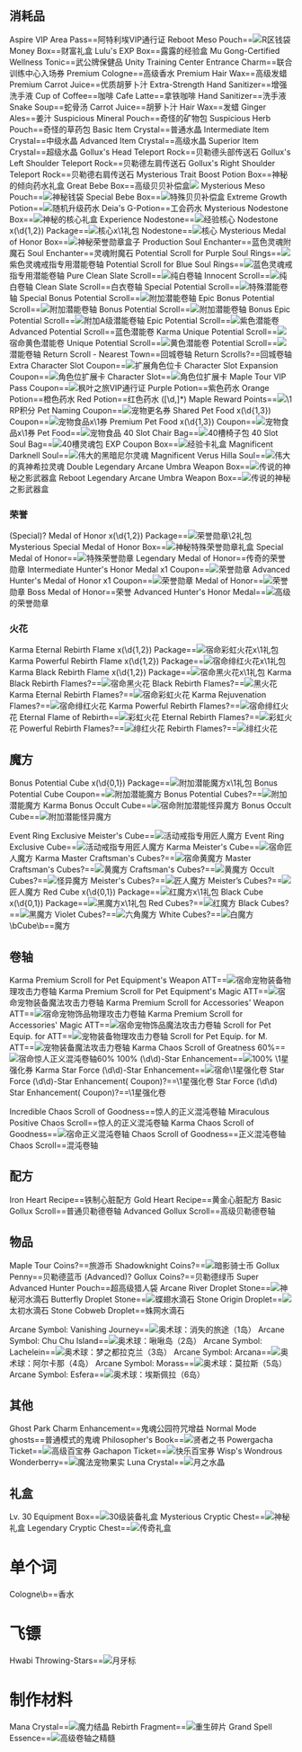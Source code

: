 ## 消耗品
Aspire VIP Area Pass==阿特利埃VIP通行证
Reboot Meso Pouch==<img src="upload/attach/202011/2_2KM52V6KF8DU5PR.png">R区钱袋
Money Box==财富礼盒
Lulu's EXP Box==露露的经验盒
Mu Gong-Certified Wellness Tonic==武公牌保健品
Unity Training Center Entrance Charm==联合训练中心入场券
Premium Cologne==高级香水
Premium Hair Wax==高级发蜡
Premium Carrot Juice==优质胡萝卜汁
Extra-Strength Hand Sanitizer==增强洗手液
Cup of Coffee==咖啡
Cafe Latte==拿铁咖啡
Hand Sanitizer==洗手液
Snake Soup==蛇骨汤
Carrot Juice==胡萝卜汁
Hair Wax==发蜡
Ginger Ales==姜汁
Suspicious Mineral Pouch==奇怪的矿物包
Suspicious Herb Pouch==奇怪的草药包
Basic Item Crystal==普通水晶
Intermediate Item Crystal==中级水晶
Advanced Item Crystal==高级水晶
Superior Item Crystal==超级水晶
Gollux's Head Teleport Rock==贝勒德头部传送石
Gollux's Left Shoulder Teleport Rock==贝勒德左肩传送石
Gollux's Right Shoulder Teleport Rock==贝勒德右肩传送石
Mysterious Trait Boost Potion Box==神秘的倾向药水礼盒
Great Bebe Box==<span kdclassjsq="XMtooltip">高级贝贝补偿盒<span kdclassjsq="XMtooltiptext"><img src="https://i.loli.net/2020/05/24/vhKQWje8znZqytx.png"/></span></span>
Mysterious Meso Pouch==<img src="upload/attach/202103/2_YAGS2KGAYGYBA4J.png">神秘钱袋
Special Bebe Box==<img src="upload/attach/202007/2_CM4SR5MJ6KH29PJ.png">特殊贝贝补偿盒
Extreme Growth Potion==<img src="upload/attach/202006/2_3T9PR7WG9699XCM.png">随机升级药水
Deia's G-Potion==工会药水
Mysterious Nodestone Box==<img src="upload/attach/202011/2_VYZTBB6TYKFJZGT.png">神秘的核心礼盒
Experience Nodestone==<img src="upload/attach/202011/2_EQDXHM4G5NXS4MV.png">经验核心
Nodestone x(\d{1,2}) Package==<img src="upload/attach/202012/2_2K8DV9T2KUZ6KK5.png">核心x\1礼包
Nodestone==<img src="upload/attach/202011/2_HZNZKFYT4MKPX59.png">核心
Mysterious Medal of Honor Box==<img src="upload/attach/202011/2_BWMK4CVQKXKTA4M.png">神秘荣誉勋章盒子
Production Soul Enchanter==蓝色灵魂附魔石
Soul Enchanter==灵魂附魔石
Potential Scroll for Purple Soul Rings==<img src="upload/attach/202103/2_MXEKXJC5567AW4Q.png"><span kdclassjsq="notranslate">紫色灵魂戒指专用潜能卷轴</span>
Potential Scroll for Blue Soul Rings==<img src="upload/attach/202103/2_MXEKXJC5567AW4Q.png"><span kdclassjsq="notranslate">蓝色灵魂戒指专用潜能卷轴</span>
Pure Clean Slate Scroll==<img src="upload/attach/202106/2_SVFGVWEMMZFC4J8.png"><span kdclassjsq="notranslate">纯白卷轴</span>
Innocent  Scroll==<img src="upload/attach/202106/2_SVFGVWEMMZFC4J8.png"><span kdclassjsq="notranslate">纯白卷轴</span>
Clean Slate Scroll==白衣卷轴
Special Potential Scroll==<img src="upload/attach/202103/2_MXEKXJC5567AW4Q.png"><span kdclassjsq="notranslate">特殊潜能卷轴</span>
Special Bonus Potential Scroll==<img src="upload/attach/202011/2_XYTXMAGVWVBW63X.png"><span kdclassjsq="notranslate">附加潜能卷轴</span>
Epic Bonus Potential Scroll==<img src="upload/attach/202011/2_XYTXMAGVWVBW63X.png"><span kdclassjsq="notranslate">附加潜能卷轴</span>
Bonus Potential Scroll==<img src="upload/attach/202011/2_XYTXMAGVWVBW63X.png"><span kdclassjsq="notranslate">附加潜能卷轴</span>
Bonus Epic Potential Scroll==<img src="upload/attach/202106/2_789PV3P8QA4T796.png"><span kdclassjsq="notranslate">附加A级潜能卷轴</span>
Epic Potential Scroll==<img src="upload/attach/202011/2_AQZ6TNTQG63YVQH.png"><span kdclassjsq="notranslate">紫色潜能卷</span>
Advanced Potential Scroll==蓝色潜能卷
Karma Unique Potential Scroll==<img src="upload/attach/202007/2_5JUV558VGM8MN95.png"><span kdclassjsq="notranslate">宿命黄色潜能卷</span>
Unique Potential Scroll==<img src="upload/attach/202007/2_5JUV558VGM8MN95.png"><span kdclassjsq="notranslate">黄色潜能卷</span>
Potential Scroll==<img src="upload/attach/202103/2_MXEKXJC5567AW4Q.png"><span kdclassjsq="notranslate">潜能卷轴</span>
Return Scroll - Nearest Town==回城卷轴
Return Scrolls?==回城卷轴
Extra Character Slot Coupon==<img src="upload/attach/202011/2_XWZZBNMYY6GA66M.png"><span kdclassjsq="notranslate">扩展角色位卡</span>
Character Slot Expansion Coupon==<img src="upload/attach/202011/2_7MMVBHT2ZNYZXEB.png"><span kdclassjsq="notranslate">角色位扩展卡</span>
Character Slot==<img src="upload/attach/202011/2_7MMVBHT2ZNYZXEB.png"><span kdclassjsq="notranslate">角色位扩展卡</span>
Maple Tour VIP Pass Coupon==<img src="upload/attach/202012/2_HQT6VCZWJQQ5DXM.png">枫叶之旅VIP通行证
Purple Potion==紫色药水
Orange Potion==橙色药水
Red Potion==红色药水
([\d,]*) Maple Reward Points==<img src="upload/attach/202103/2_ZA7Z85UUR4AC4Q9.png">\1 RP积分
Pet Naming Coupon==<img src="upload/attach/202103/2_9F6HM5CNPHGWX2C.png">宠物更名券
Shared Pet Food x(\d{1,3}) Coupon==<img src="upload/attach/202103/2_VJRSKXKDG7Q5V3A.png">宠物食品x\1券
Premium Pet Food x(\d{1,3}) Coupon==<img src="upload/attach/202103/2_VJRSKXKDG7Q5V3A.png">宠物食品x\1券
Pet Food==<img src="upload/attach/202103/2_VJRSKXKDG7Q5V3A.png">宠物食品
40 Slot Chair Bag==<img src="upload/attach/202103/2_YRDQ6RAR4853HGB.png"><span kdclassjsq="notranslate">40槽椅子包</span>
40 Slot Soul Bag==<img src="upload/attach/202103/2_NDQ33K95FFNCGQX.png"><span kdclassjsq="notranslate">40槽灵魂包</span>
EXP Coupon Box==<img src="upload/attach/202106/2_88K2VEWTHZH9YSP.png"><span kdclassjsq="notranslate">经验卡礼盒</span>
Magnificent Darknell Soul==<img src="upload/attach/202106/2_QZAKDD4DZTWMQN8.png"><span kdclassjsq="notranslate">伟大的黑暗尼尔灵魂</span>
Magnificent Verus Hilla Soul==<img src="upload/attach/202106/2_CU6ACMCE4T658J8.png"><span kdclassjsq="notranslate">伟大的真神希拉灵魂</span>
Double Legendary Arcane Umbra Weapon Box==<img src="upload/attach/202106/2_NAMR6QM8C4M5JB8.png"><span kdclassjsq="notranslate">传说的神秘之影武器盒</span>
Reboot Legendary Arcane Umbra Weapon Box==<img src="upload/attach/202106/2_NAMR6QM8C4M5JB8.png"><span kdclassjsq="notranslate">传说的神秘之影武器盒</span>
### 荣誉
(Special)? Medal of Honor x(\d{1,2}) Package==<img src="upload/attach/202012/2_P5NWDF5MUPSSNJZ.png"><span kdclassjsq="notranslate">荣誉勋章\2礼包</span>
Mysterious Special Medal of Honor Box==<img src="upload/attach/202106/2_YEPTYVNMKSTWGSR.png"><span kdclassjsq="notranslate">神秘特殊荣誉勋章礼盒</span>
Special Medal of Honor==<img src="upload/attach/202006/2_3YZ7MPB3986DFDE.png"><span kdclassjsq="notranslate">特殊荣誉勋章</span>
Legendary Medal of Honor==传奇的荣誉勋章
Intermediate Hunter's Honor Medal x1 Coupon==<img src="upload/attach/202006/2_3YZ7MPB3986DFDE.png"><span kdclassjsq="notranslate">荣誉勋章</span>
Advanced Hunter's Medal of Honor x1 Coupon==<img src="upload/attach/202006/2_3YZ7MPB3986DFDE.png"><span kdclassjsq="notranslate">荣誉勋章</span>
Medal of Honor==<img src="upload/attach/202006/2_3YZ7MPB3986DFDE.png"><span kdclassjsq="notranslate">荣誉勋章</span>
Boss Medal of Honor==荣誉
Advanced Hunter's Honor Medal==<img src="upload/attach/202006/2_3YZ7MPB3986DFDE.png"><span kdclassjsq="notranslate">高级的荣誉勋章</span>

### 火花
Karma Eternal Rebirth Flame x(\d{1,2}) Package==<img src="upload/attach/202012/2_9BP7X92YN3PD3WV.png"><span kdclassjsq="notranslate">宿命彩虹火花x\1礼包</span>
Karma Powerful Rebirth Flame x(\d{1,2}) Package==<img src="upload/attach/202012/2_X527ZSWD9Q5SA7X.png"><span kdclassjsq="notranslate">宿命绯红火花x\1礼包</span>
Karma Black Rebirth Flame x(\d{1,2}) Package==<img src="upload/attach/202107/2_VFXVZGACDDC8J9E.png"><span kdclassjsq="notranslate">宿命黑火花x\1礼包</span>
Karma Black Rebirth Flames?==<img src="upload/attach/202106/2_HHYDKZVSFM7Z7W4.png"><span kdclassjsq="notranslate">宿命黑火花</span>
Black Rebirth Flames?==<img src="upload/attach/202011/2_8AQK8AJDC5QSZM4.png"><span kdclassjsq="notranslate">黑火花</span>
Karma Eternal Rebirth Flames?==<img src="upload/attach/202012/2_Y2GPP2QN4P9A3PT.png"><span kdclassjsq="notranslate">宿命彩虹火花</span>
Karma Rejuvenation Flames?==<img src="upload/attach/202012/2_NUS8AVBQJ5AFHFZ.png"><span kdclassjsq="notranslate">宿命绯红火花</span>
Karma Powerful Rebirth Flames?==<img src="upload/attach/202012/2_NUS8AVBQJ5AFHFZ.png"><span kdclassjsq="notranslate">宿命绯红火花</span>
Eternal Flame of Rebirth==<img src="upload/attach/202012/2_6XDM7JP6483CVGS.png"><span kdclassjsq="notranslate">彩虹火花</span>
Eternal Rebirth Flames?==<img src="upload/attach/202012/2_6XDM7JP6483CVGS.png"><span kdclassjsq="notranslate">彩虹火花</span>
Powerful Rebirth Flames?==<img src="upload/attach/202012/2_MNQ43DU5WX55MZR.png"><span kdclassjsq="notranslate">绯红火花</span>
Rebirth Flames?==<img src="upload/attach/202012/2_MNQ43DU5WX55MZR.png"><span kdclassjsq="notranslate">绯红火花</span>



## 魔方
Bonus Potential Cube x(\d{0,1}) Package==<img src="upload/attach/202107/2_T5ZRXMM2469SRGS.png"><span kdclassjsq="notranslate">附加潜能魔方x\1礼包</span>
Bonus Potential Cube Coupon==<img src="upload/attach/202106/2_MNY8ZH57X6UZDF7.png"><span kdclassjsq="notranslate">附加潜能魔方</span>
Bonus Potential Cubes?==<img src="upload/attach/202106/2_MNY8ZH57X6UZDF7.png"><span kdclassjsq="notranslate">附加潜能魔方</span>
Karma Bonus Occult Cube==<img src="upload/attach/202012/2_UQKRUCXXNRJS2XN.png">宿命附加潜能怪异魔方
Bonus Occult Cube==<img src="upload/attach/202011/2_A8WHB6AHYNBEP2E.png">附加潜能怪异魔方

Event Ring Exclusive Meister's Cube==<img src="upload/attach/202011/2_DRBMWVFCUTPFWW8.png">活动戒指专用匠人魔方
Event Ring Exclusive Cube==<img src="upload/attach/202011/2_DRBMWVFCUTPFWW8.png">活动戒指专用匠人魔方
Karma Meister's Cube==<img src="upload/attach/202012/2_NNYYTWEZQ23GXG2.png"><span kdclassjsq="notranslate">宿命匠人魔方</span>
Karma Master Craftsman's Cubes?==<img src="upload/attach/202106/2_M93VHQ6NUHFWYE4.png"><span kdclassjsq="notranslate">宿命黄魔方</span>
Master Craftsman's Cubes?==<img src="upload/attach/202011/2_NCK8WR9YWBBH4KA.png"><span kdclassjsq="notranslate">黄魔方</span>
Craftsman's Cubes?==<img src="upload/attach/202011/2_NCK8WR9YWBBH4KA.png"><span kdclassjsq="notranslate">黄魔方</span>
Occult Cubes?==<img src="upload/attach/202012/2_MEHDSPYCKFC7TFM.png"><span kdclassjsq="notranslate">怪异魔方</span>
Meister's Cubes?==<img src="upload/attach/202011/2_DRBMWVFCUTPFWW8.png"><span kdclassjsq="notranslate">匠人魔方</span>
Meister’s Cubes?==<img src="upload/attach/202011/2_DRBMWVFCUTPFWW8.png"><span kdclassjsq="notranslate">匠人魔方</span>
Red Cube x(\d{0,1}) Package==<img src="upload/attach/202012/2_B9USP22CWHB99MR.png"><span kdclassjsq="notranslate">红魔方x\1礼包</span>
Black Cube x(\d{0,1}) Package==<img src="upload/attach/202012/2_ZNKC6Z4XSBVMY42.png"><span kdclassjsq="notranslate">黑魔方x\1礼包</span>
Red Cubes?==<img src="upload/attach/202107/2_9BCDDY5Y2TKKTKQ.png"><span kdclassjsq="notranslate">红魔方</span>
Black Cubes?==<img src="upload/attach/202107/2_CY2H5RJEFM9E857.png"><span kdclassjsq="notranslate">黑魔方</span>
Violet Cubes?==<img src="upload/attach/202107/2_TCAN8YWXVPZ8CR2.png"><span kdclassjsq="notranslate">六角魔方</span>
White Cubes?==<img src="upload/attach/202107/2_DA5CFTHXSJ4A3SY.png"><span kdclassjsq="notranslate">白魔方</span>
\bCube\b==魔方

## 卷轴
Karma Premium Scroll for Pet Equipment's Weapon ATT==<img src="upload/attach/202011/2_9GMDCNP9F5VVWNW.png"><span kdclassjsq="notranslate">宿命宠物装备物理攻击力卷轴</span>
Karma Premium Scroll for Pet Equipment's Magic ATT==<img src="upload/attach/202011/2_5K9ZWRAZJDTF8MV.png"><span kdclassjsq="notranslate">宿命宠物装备魔法攻击力卷轴</span>
Karma Premium Scroll for Accessories' Weapon ATT==<img src="upload/attach/202106/2_DK9YR9GTJDC4G5K.png"><span kdclassjsq="notranslate">宿命宠物饰品物理攻击力卷轴</span>
Karma Premium Scroll for Accessories' Magic ATT==<img src="upload/attach/202106/2_XCQ3H7JS8J5PJBA.png"><span kdclassjsq="notranslate">宿命宠物饰品魔法攻击力卷轴</span>
Scroll for Pet Equip. for ATT==<img src="upload/attach/202011/2_9GMDCNP9F5VVWNW.png"><span kdclassjsq="notranslate">宠物装备物理攻击力卷轴</span>
Scroll for Pet Equip. for M. ATT==<img src="upload/attach/202011/2_5K9ZWRAZJDTF8MV.png"><span kdclassjsq="notranslate">宠物装备魔法攻击力卷轴</span>
Karma Chaos Scroll of Greatness 60%==<img src="upload/attach/202012/2_CKX6G27YFPD4MYA.png"><span kdclassjsq="notranslate">宿命惊人正义混沌卷轴60%</span>
100% (\d\d)\-Star Enhancement==<img src="upload/attach/202106/2_7YV84BCD4JFPGMZ.png"><span kdclassjsq="notranslate">100% \1星强化券</span>
Karma Star Force (\d\d)\-Star Enhancement==<img src="upload/attach/202106/2_7YV84BCD4JFPGMZ.png"><span kdclassjsq="notranslate">宿命\1星强化卷</span>
Star Force (\d\d)\-Star Enhancement( Coupon)?==\1星强化卷
Star Force (\d\d) Star Enhancement( Coupon)?==\1星强化卷

Incredible Chaos Scroll of Goodness==惊人的正义混沌卷轴
Miraculous Positive Chaos Scroll==惊人的正义混沌卷轴
Karma Chaos Scroll of Goodness==<img src="upload/attach/202104/2_WMCQSVKDWU9SWSV.png">宿命正义混沌卷轴
Chaos Scroll of Goodness==正义混沌卷轴
Chaos Scroll==混沌卷轴

## 配方
Iron Heart Recipe==铁制心脏配方
Gold Heart Recipe==黄金心脏配方
Basic Gollux Scroll==普通贝勒德卷轴
Advanced Gollux Scroll==高级贝勒德卷轴

## 物品
Maple Tour Coins?==旅游币
Shadowknight Coins?==<img src="upload/attach/202012/2_HB4SM2P3JHU22W4.png">暗影骑士币
Gollux Penny==贝勒德蓝币
(Advanced)? Gollux Coins?==贝勒德绿币
Super Advanced Hunter Pouch==超高级猎人袋
Arcane River Droplet Stone==<img src="upload/attach/202011/2_9A2R5UAC9SPN9T7.png">神秘河水滴石
Butterfly Droplet Stone==<img src="upload/attach/202011/2_49VAWPPPGR3PJ9N.png">蝶翅水滴石
Stone Origin Droplet==<img src="upload/attach/202012/2_HFTTUJ8E8GH394E.png">太初水滴石
Stone Cobweb Droplet==蛛网水滴石

Arcane Symbol: Vanishing Journey==<img src="upload/attach/202011/2_JN99EM2MYWDH9S3.png"><span kdclassjsq="notranslate">奥术球：消失的旅途（1岛）</span>
Arcane Symbol: Chu Chu Island==<img src="upload/attach/202011/2_T7EUD7KQQK382VJ.png"><span kdclassjsq="notranslate">奥术球：啾啾岛（2岛）</span>
Arcane Symbol: Lachelein==<img src="upload/attach/202011/2_ZCYD3749VXAMDGR.png"><span kdclassjsq="notranslate">奥术球：梦之都拉克兰（3岛）</span>
Arcane Symbol: Arcana==<img src="upload/attach/202011/2_9EMWKKNB7M72M2P.png"><span kdclassjsq="notranslate">奥术球：阿尔卡那（4岛）</span>
Arcane Symbol: Morass==<img src="upload/attach/202011/2_CQ954V2B7QQ7GJH.png"><span kdclassjsq="notranslate">奥术球：莫拉斯（5岛）</span>
Arcane Symbol: Esfera==<img src="upload/attach/202011/2_UVRH3FEUYU79YBP.png"><span kdclassjsq="notranslate">奥术球：埃斯佩拉（6岛）</span>

## 其他

Ghost Park Charm Enhancement==鬼魂公园符咒增益
Normal Mode ghosts==普通模式的鬼魂
Philosopher's Book==<img src="upload/attach/202106/2_ZBKTGUD5B3T4D2Y.png"><span kdclassjsq="notranslate">贤者之书</span>
Powergacha Ticket==<img src="upload/attach/202106/2_JPE7WABWJVWQTRE.png"><span kdclassjsq="notranslate">高级百宝券</span>
Gachapon Ticket==<img src="upload/attach/202106/2_BQA77SPJVSB2QDN.png"><span kdclassjsq="notranslate">快乐百宝券</span>
Wisp's Wondrous Wonderberry==<img src="upload/attach/202106/2_95A6JWRV4XTXG2Y.png"><span kdclassjsq="notranslate">魔法宠物果实</span>
Luna Crystal==<img src="upload/attach/202106/2_9MUUMPD35GVDDHM.png"><span kdclassjsq="notranslate">月之水晶</span>

## 礼盒
Lv\. 30 Equipment Box==<img src="upload/attach/202106/2_T2TJBTGFUYDS5TV.png"><span kdclassjsq="notranslate">30级装备礼盒</span>
Mysterious Cryptic Chest==<img src="upload/attach/202106/2_F6SRHYTDKJK4PP3.png">神秘礼盒
Legendary Cryptic Chest==<img src="upload/attach/202106/2_XCDJF7S7NT6WZYB.png">传奇礼盒

# 单个词

Cologne\b==香水

# 飞镖
Hwabi Throwing-Stars==<img src="upload/attach/202103/2_CVCKV2CAC96JS26.png">月牙标

# 制作材料
Mana Crystal==<span kdclassjsq="notranslate"><img src="upload/attach/202107/2_6DPR8N98E8JE46X.png">魔力结晶</span>
Rebirth Fragment==<span kdclassjsq="notranslate"><img src="upload/attach/202107/2_QUN4HYMUGWAETJT.png">重生碎片</span>
Grand Spell Essence==<span kdclassjsq="notranslate"><img src="upload/attach/202107/2_A3FZJNTNGSER8CH.png">高级卷轴之精髓</span>